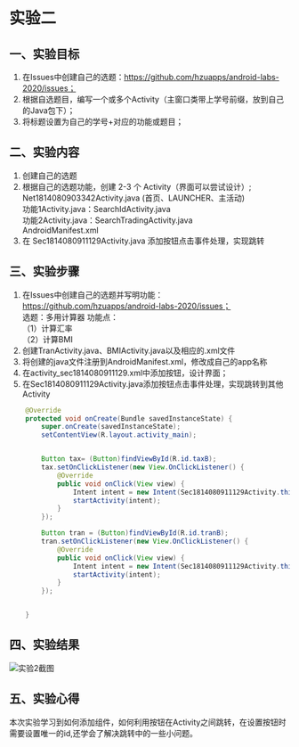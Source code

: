 # 实验二

## 一、实验目标
1. 在Issues中创建自己的选题：https://github.com/hzuapps/android-labs-2020/issues；
2. 根据自选题目，编写一个或多个Activity（主窗口类带上学号前缀，放到自己的Java包下）；
3. 将标题设置为自己的学号+对应的功能或题目；

## 二、实验内容
1. 创建自己的选题
2. 根据自己的选题功能，创建 2-3 个 Activity（界面可以尝试设计）;   
  Net1814080903342Activity.java (首页、LAUNCHER、主活动)  
  功能1Activity.java：SearchIdActivity.java  
  功能2Activity.java：SearchTradingActivity.java  
  AndroidManifest.xml
3. 在 Sec1814080911129Activity.java 添加按钮点击事件处理，实现跳转

## 三、实验步骤
1. 在Issues中创建自己的选题并写明功能：https://github.com/hzuapps/android-labs-2020/issues；  
选题：多用计算器 
功能点：  
（1）计算汇率  
（2）计算BMI
2. 创建TranActivity.java、BMIActivity.java以及相应的.xml文件
3. 将创建的java文件注册到AndroidManifest.xml，修改成自己的app名称
4. 在activity_sec1814080911129.xml中添加按钮，设计界面；
5. 在Sec1814080911129Activity.java添加按钮点击事件处理，实现跳转到其他Activity
```java
    @Override
    protected void onCreate(Bundle savedInstanceState) {
        super.onCreate(savedInstanceState);
        setContentView(R.layout.activity_main);


        Button tax= (Button)findViewById(R.id.taxB);
        tax.setOnClickListener(new View.OnClickListener() {
            @Override
            public void onClick(View view) {
                Intent intent = new Intent(Sec1814080911129Activity.this,TaxActivity.class);
                startActivity(intent);
            }
        });

        Button tran = (Button)findViewById(R.id.tranB);
        tran.setOnClickListener(new View.OnClickListener() {
            @Override
            public void onClick(View view) {
                Intent intent = new Intent(Sec1814080911129Activity.this,TranActivity.class);
                startActivity(intent);
            }
        });


    }
```


## 四、实验结果
![实验2截图](https://github.com/wolkenthrut7/android-labs-2020/blob/master/students/sec1814080911129/Sec1814080911129.png)

## 五、实验心得
本次实验学习到如何添加组件，如何利用按钮在Activity之间跳转，在设置按钮时需要设置唯一的id,还学会了解决跳转中的一些小问题。
